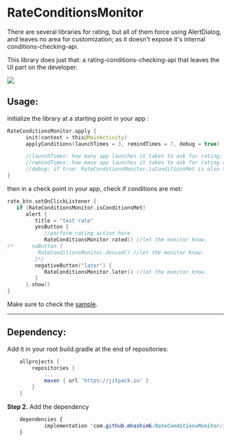 
# RateConditionsMonitor
There are several libraries for rating, but all of them force using AlertDialog, and leaves no area for customization; as it doesn't expose it's internal conditions-checking-api.

 This library does just that: a rating-conditions-checking-api that leaves the UI part on the developer.

 [![](https://jitpack.io/v/mhashim6/RateConditionsMonitor.svg)](https://jitpack.io/#mhashim6/RateConditionsMonitor)

## Usage:

initialize the library at a starting point in your app :

```kotlin
RateConditionsMonitor.apply {
      init(context = this@MainActivity)
      applyConditions(launchTimes = 3, remindTimes = 7, debug = true)

      //launchTimes: how many app launches it takes to ask for rating.
      //remindTimes: how many app launches it takes to ask for rating after RateConditionsMonitor.later() is called.
      //debug: if true: RateConditionsMonitor.isConditionsMet is also true.
}
```
 then in a check point in your app, check if conditions are met:

```kotlin
rate_btn.setOnClickListener {
   if (RateConditionsMonitor.isConditionsMet)
      alert {
         title = "test rate"
         yesButton {
            //perform rating action here
            RateConditionsMonitor.rated() //let the monitor know.        }
/*      noButton {
          RateConditionsMonitor.denied() //let the monitor know.
         }*/
         negativeButton("later") {
            RateConditionsMonitor.later() //let the monitor know.
         }
      }.show()
}
```
Make sure to check the [sample](https://github.com/mhashim6/RateConditionsMonitor/blob/master/app/src/main/java/mhashim6/android/ratemonitorsample/MainActivity.kt).

---

## Dependency:
Add it in your root build.gradle at the end of repositories:

```groovy
	allprojects {
		repositories {
			...
			maven { url 'https://jitpack.io' }
		}
	}
```

**Step 2.**  Add the dependency

```css
	dependencies {
	        implementation 'com.github.mhashim6:RateConditionsMonitor:1.0'
	}
```